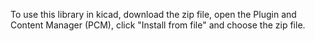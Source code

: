 To use this library in kicad, download the zip file, open the Plugin and Content Manager (PCM), click "Install from file" and choose the zip file.